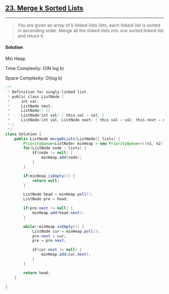 ## [23. Merge k Sorted Lists](https://leetcode.com/problems/merge-k-sorted-lists/)

---

> You are given an array of k linked-lists lists, each linked-list is sorted in ascending order. 
> Merge all the linked-lists into one sorted linked-list and return it.

#### Solution

Min Heap

Time Complexity: O(N log k)

Space Complexity: O(log k)

```java
/**
 * Definition for singly-linked list.
 * public class ListNode {
 *     int val;
 *     ListNode next;
 *     ListNode() {}
 *     ListNode(int val) { this.val = val; }
 *     ListNode(int val, ListNode next) { this.val = val; this.next = next; }
 * }
 */
class Solution {
    public ListNode mergeKLists(ListNode[] lists) {
        PriorityQueue<ListNode> minHeap = new PriorityQueue<>((n1, n2) -> n1.val - n2.val);
        for(ListNode node : lists) {
            if(node != null) {
                minHeap.add(node);
            }
        }

        if(minHeap.isEmpty()) {
            return null;
        }

        ListNode head = minHeap.poll();
        ListNode pre = head;

        if(pre.next != null) {
            minHeap.add(head.next);
        }

        while(!minHeap.isEmpty()) {
            ListNode cur = minHeap.poll();
            pre.next = cur;
            pre = pre.next;

            if(cur.next != null) {
                minHeap.add(cur.next);
            }
        }

        return head;
    }

}
```
